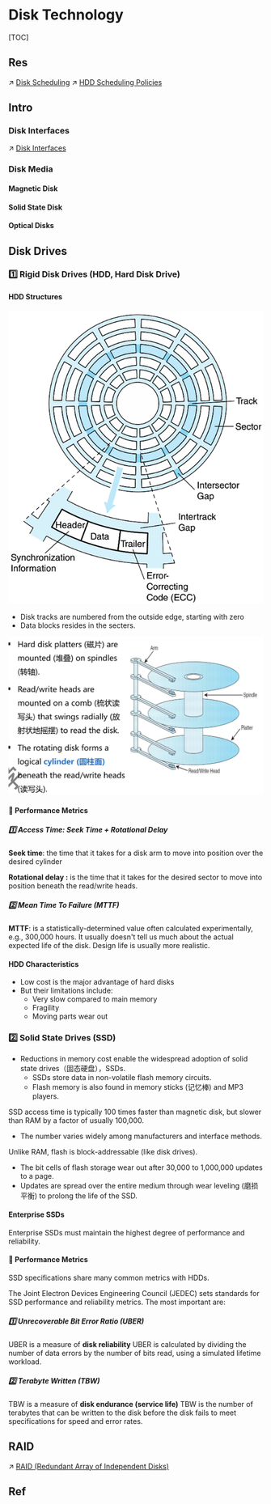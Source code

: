 # Disk Technology

[TOC]



## Res
↗ [Disk Scheduling](../../../../../../Operating%20System%20(Theory)/OS%20IO%20System/IO%20Efficiency%20(via%20Scheduling%20&%20Buffering)/Disk%20Scheduling/Disk%20Scheduling.md)
↗ [HDD Scheduling Policies](../../../../../../Operating%20System%20(Theory)/OS%20IO%20System/IO%20Efficiency%20(via%20Scheduling%20&%20Buffering)/Disk%20Scheduling/Disk%20Scheduling%20with%20HDD/HDD%20Scheduling%20Policies.md)



## Intro


### Disk Interfaces
↗ [Disk Interfaces](../../../../Computer%20Bus%20(Datapath)%20&%20Interfaces/Disk%20Interfaces.md)



### Disk Media
#### Magnetic Disk


#### Solid State Disk


#### Optical Disks



## Disk Drives
### 1️⃣ Rigid Disk Drives (HDD, Hard Disk Drive)
#### HDD Structures
![|400](../../../../../../../../../Assets/Pics/Pasted%20image%2020230619155434.png)

- Disk tracks are numbered from the outside edge, starting with zero
- Data blocks resides in the secters.


![](../../../../../../../../../Assets/Pics/Screenshot%202023-06-24%20at%207.01.49%20PM.png)


#### 💨 Performance Metrics
##### 1️⃣ Access Time: Seek Time + Rotational Delay
**Seek time**: the time that it takes for a disk arm to move into position over the desired cylinder

**Rotational delay :** is the time that it takes for the desired sector to move into position beneath the read/write heads.


##### 2️⃣ Mean Time To Failure (MTTF)
**MTTF**: is a statistically-determined value often calculated experimentally, e.g., 300,000 hours. It usually doesn't tell us much about the actual expected life of the disk. Design life is usually more realistic.


#### HDD Characteristics
- Low cost is the major advantage of hard disks
- But their limitations include:
	- Very slow compared to main memory
	- Fragility
	- Moving parts wear out


### 2️⃣ Solid State Drives (SSD)
- ﻿﻿Reductions in memory cost enable the widespread adoption of solid state drives（固态硬盘），SSDs.
	- ﻿﻿SSDs store data in non-volatile flash memory circuits.
	- Flash memory is also found in memory sticks (记忆棒) and MP3 players.


SSD access time is typically 100 times faster than magnetic disk, but slower than RAM by a factor of usually 100,000.
- ﻿﻿The number varies widely among manufacturers and interface methods.

﻿﻿Unlike RAM, flash is block-addressable (like disk drives).
- ﻿﻿The bit cells of flash storage wear out after 30,000 to 1,000,000 updates to a page.
- ﻿﻿Updates are spread over the entire medium through wear leveling (磨损平衡) to prolong the life of the SSD.


#### Enterprise SSDs
﻿﻿Enterprise SSDs must maintain the highest degree of performance and reliability.


#### 💨 Performance Metrics
SSD specifications share many common metrics with HDDs.

The Joint Electron Devices Engineering Council (JEDEC) sets standards for SSD performance and reliability metrics. The most important are:

##### 1️⃣ Unrecoverable Bit Error Ratio (UBER)
UBER is a measure of **disk reliability** 
UBER is calculated by dividing the number of data errors by the number of bits read, using a simulated lifetime workload.


##### 2️⃣ Terabyte Written (TBW)
TBW is a measure of **disk endurance (service life)**
TBW is the number of terabytes that can be written to the disk before the disk fails to meet specifications for speed and error rates.



## RAID
↗ [RAID (Redundant Array of Independent Disks)](RAID%20(Redundant%20Array%20of%20Independent%20Disks).md)


## Ref
